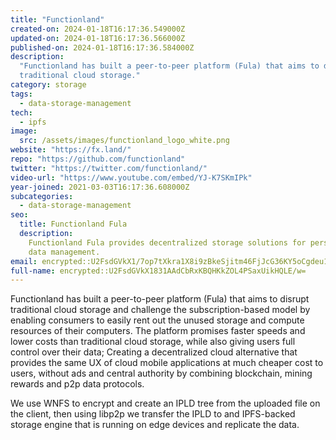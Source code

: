 ```yaml
---
title: "Functionland"
created-on: 2024-01-18T16:17:36.549000Z
updated-on: 2024-01-18T16:17:36.566000Z
published-on: 2024-01-18T16:17:36.584000Z
description:
  "Functionland has built a peer-to-peer platform (Fula) that aims to disrupt
  traditional cloud storage."
category: storage
tags:
  - data-storage-management
tech:
  - ipfs
image:
  src: /assets/images/functionland_logo_white.png
website: "https://fx.land/"
repo: "https://github.com/functionland"
twitter: "https://twitter.com/functionland/"
video-url: "https://www.youtube.com/embed/YJ-K7SKmIPk"
year-joined: 2021-03-03T16:17:36.608000Z
subcategories:
  - data-storage-management
seo:
  title: Functionland Fula
  description:
    Functionland Fula provides decentralized storage solutions for personal
    data management.
email: encrypted::U2FsdGVkX1/7op7tXkra1X8i9zBkeSjitm46FjJcG36KY5oCgdeu1dKF2prSVzHt
full-name: encrypted::U2FsdGVkX1831AAdCbRxKBQHKkZOL4PSaxUikHQLE/w=
---
```


Functionland has built a peer-to-peer platform (Fula) that aims to disrupt traditional cloud storage and challenge the subscription-based model by enabling consumers to easily rent out the unused storage and compute resources of their computers. The platform promises faster speeds and lower costs than traditional cloud storage, while also giving users full control over their data; Creating a decentralized cloud alternative that provides the same UX of cloud mobile applications at much cheaper cost to users, without ads and central authority by combining blockchain, mining rewards and p2p data protocols.

We use WNFS to encrypt and create an IPLD tree from the uploaded file on the client, then using libp2p we transfer the IPLD to and IPFS-backed storage engine that is running on edge devices and replicate the data.

